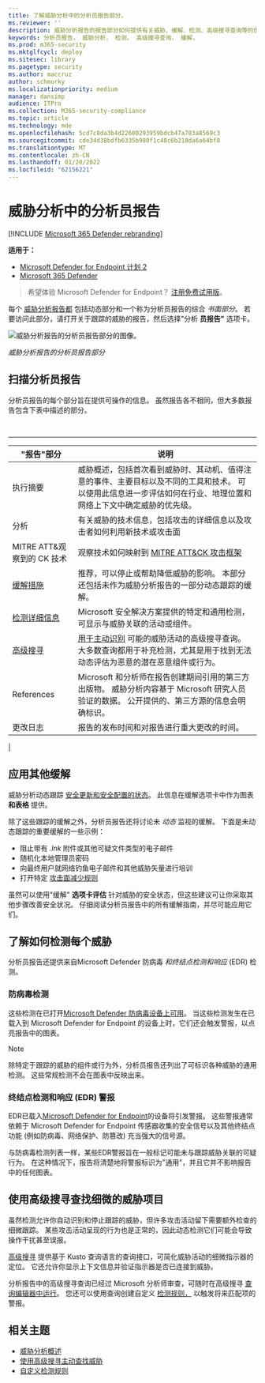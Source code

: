 ```yaml
---
title: 了解威胁分析中的分析员报告部分。
ms.reviewer: ''
description: 威胁分析报告的报告部分如何提供有关威胁、缓解、检测、高级搜寻查询等的信息。
keywords: 分析员报告， 威胁分析， 检测， 高级搜寻查询， 缓解，
ms.prod: m365-security
ms.mktglfcycl: deploy
ms.sitesec: library
ms.pagetype: security
ms.author: maccruz
author: schmurky
ms.localizationpriority: medium
manager: dansimp
audience: ITPro
ms.collection: M365-security-compliance
ms.topic: article
ms.technology: mde
ms.openlocfilehash: 5cd7c8da3b4d22600293959bdcb47a783a8569c3
ms.sourcegitcommit: cde34d38bdfb6335b980f1c48c6b218da6a64bf8
ms.translationtype: MT
ms.contentlocale: zh-CN
ms.lasthandoff: 01/20/2022
ms.locfileid: "62156221"
---
```

# <a name="the-analyst-report-in-threat-analytics"></a>威胁分析中的分析员报告

[!INCLUDE [Microsoft 365 Defender rebranding](../../includes/microsoft-defender.md)]

**适用于：**

- [Microsoft Defender for Endpoint 计划 2](https://go.microsoft.com/fwlink/?linkid=2154037)
- [Microsoft 365 Defender](https://go.microsoft.com/fwlink/?linkid=2118804)

> 希望体验 Microsoft Defender for Endpoint？ [注册免费试用版](https://signup.microsoft.com/create-account/signup?products=7f379fee-c4f9-4278-b0a1-e4c8c2fcdf7e&ru=https://aka.ms/MDEp2OpenTrial?ocid=docs-wdatp-exposedapis-abovefoldlink)。

每个 [威胁分析报告都](threat-analytics.md) 包括动态部分和一个称为分析员报告的综合 _书面部分_。 若要访问此部分，请打开关于跟踪的威胁的报告，然后选择"分析 **员报告"** 选项卡。

![威胁分析报告的分析员报告部分的图像。](images/ta-analyst-report-small.png)

_威胁分析报告的分析员报告部分_

## <a name="scan-the-analyst-report"></a>扫描分析员报告

分析员报告的每个部分旨在提供可操作的信息。 虽然报告各不相同，但大多数报告包含下表中描述的部分。

<br>

****

|"报告"部分|说明|
|---|---|
|执行摘要|威胁概述，包括首次看到威胁时、其动机、值得注意的事件、主要目标以及不同的工具和技术。 可以使用此信息进一步评估如何在行业、地理位置和网络上下文中确定威胁的优先级。|
|分析|有关威胁的技术信息，包括攻击的详细信息以及攻击者如何利用新技术或攻击面|
|MITRE ATT&观察到的 CK 技术|观察技术如何映射到 [MITRE ATT&CK 攻击框架](https://attack.mitre.org/)|
|[缓解措施](#apply-additional-mitigations)|推荐，可以停止或帮助降低威胁的影响。 本部分还包括未作为威胁分析报告的一部分动态跟踪的缓解。|
|[检测详细信息](#understand-how-each-threat-can-be-detected)|Microsoft 安全解决方案提供的特定和通用检测，可显示与威胁关联的活动或组件。|
|[高级搜寻](#find-subtle-threat-artifacts-using-advanced-hunting)|[用于主动识别](advanced-hunting-overview.md) 可能的威胁活动的高级搜寻查询。 大多数查询都用于补充检测，尤其是用于找到无法动态评估为恶意的潜在恶意组件或行为。|
|References|Microsoft 和分析师在报告创建期间引用的第三方出版物。 威胁分析内容基于 Microsoft 研究人员验证的数据。 公开提供的、第三方源的信息会明确标识。|
|更改日志|报告的发布时间和对报告进行重大更改的时间。|
|

## <a name="apply-additional-mitigations"></a>应用其他缓解

威胁分析动态跟踪 [安全更新和安全配置的状态](threat-analytics.md#mitigations-review-list-of-mitigations-and-the-status-of-your-devices)。 此信息在缓解选项卡中作为图表 **和表格** 提供。

除了这些跟踪的缓解之外，分析员报告还将讨论未 _动态_ 监视的缓解。 下面是未动态跟踪的重要缓解的一些示例：

- 阻止带有 _.lnk_ 附件或其他可疑文件类型的电子邮件
- 随机化本地管理员密码
- 向最终用户就网络钓鱼电子邮件和其他威胁矢量进行培训
- 打开特定 [攻击面减少规则](attack-surface-reduction.md)

虽然可以使用"缓解" **选项卡评估** 针对威胁的安全状态，但这些建议可让你采取其他步骤改善安全状况。 仔细阅读分析员报告中的所有缓解指南，并尽可能应用它们。

## <a name="understand-how-each-threat-can-be-detected"></a>了解如何检测每个威胁

分析员报告还提供来自Microsoft Defender 防病毒 _和终结点检测和响应_ (EDR) 检测。

### <a name="antivirus-detections"></a>防病毒检测

这些检测在已打开[Microsoft Defender 防病毒设备上可用](/windows/security/threat-protection/microsoft-defender-antivirus/microsoft-defender-antivirus-in-windows-10)。 当这些检测发生在已载入到 Microsoft Defender for Endpoint 的设备上时，它们还会触发警报，以点亮报告中的图表。

> [!NOTE]
> 除特定于跟踪的威胁的组件或行为外，分析员报告还列出了可标识各种威胁的通用检测。 这些常规检测不会在图表中反映出来。

### <a name="endpoint-detection-and-response-edr-alerts"></a>终结点检测和响应 (EDR) 警报

EDR已载入[Microsoft Defender for Endpoint](onboard-configure.md)的设备将引发警报。 这些警报通常依赖于 Microsoft Defender for Endpoint 传感器收集的安全信号以及其他终结点功能 (例如防病毒、网络保护、防篡改) 充当强大的信号源。

与防病毒检测列表一样，某些EDR警报旨在一般标记可能未与跟踪威胁关联的可疑行为。 在这种情况下，报告将清楚地将警报标识为"通用"，并且它并不影响报告中的任何图表。

## <a name="find-subtle-threat-artifacts-using-advanced-hunting"></a>使用高级搜寻查找细微的威胁项目

虽然检测允许你自动识别和停止跟踪的威胁，但许多攻击活动留下需要额外检查的细微跟踪。 某些攻击活动呈现的行为也是正常的，因此动态检测它们可能会导致操作干扰甚至误报。

[高级搜寻](advanced-hunting-overview.md) 提供基于 Kusto 查询语言的查询接口，可简化威胁活动的细微指示器的定位。 它还允许你显示上下文信息并验证指示器是否已连接到威胁。

分析报告中的高级搜寻查询已经过 Microsoft 分析师审查，可随时在高级搜寻 [查询编辑器中运行](https://security.microsoft.com/advanced-hunting)。 您还可以使用查询创建自定义 [检测规则，](custom-detection-rules.md) 以触发将来匹配项的警报。

## <a name="related-topics"></a>相关主题

- [威胁分析概述](threat-analytics.md)
- [使用高级搜寻主动查找威胁](advanced-hunting-overview.md)
- [自定义检测规则](custom-detection-rules.md)
